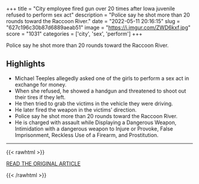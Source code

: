 +++
title = "City employee fired gun over 20 times after Iowa juvenile refused to perform sex act"
description = "Police say he shot more than 20 rounds toward the Raccoon River."
date = "2022-05-11 20:16:15"
slug = "627c196c30b87d6889aeab51"
image = "https://i.imgur.com/ZWD6kxf.jpg"
score = "1031"
categories = ['city', 'sex', 'perform']
+++

Police say he shot more than 20 rounds toward the Raccoon River.

## Highlights

- Michael Teeples allegedly asked one of the girls to perform a sex act in exchange for money.
- When she refused, he showed a handgun and threatened to shoot out their tires if they left.
- He then tried to grab the victims in the vehicle they were driving.
- He later fired the weapon in the victims’ direction.
- Police say he shot more than 20 rounds toward the Raccoon River.
- He is charged with assault while Displaying a Dangerous Weapon, Intimidation with a dangerous weapon to Injure or Provoke, False Imprisonment, Reckless Use of a Firearm, and Prostitution.

---

{{< rawhtml >}}
  <p class="article-category">
    <a target="_blank" href="https://www.kcrg.com/2022/05/11/city-employee-fired-gun-over-20-times-after-iowa-juvenile-refused-perform-sex-act/">READ THE ORIGINAL ARTICLE</a>
  </p>
{{< /rawhtml >}}
